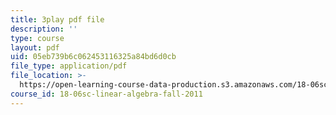 ```yaml
---
title: 3play pdf file
description: ''
type: course
layout: pdf
uid: 05eb739b6c062453116325a84bd6d0cb
file_type: application/pdf
file_location: >-
  https://open-learning-course-data-production.s3.amazonaws.com/18-06sc-linear-algebra-fall-2011/05eb739b6c062453116325a84bd6d0cb_wuyAeWE3iIM.pdf
course_id: 18-06sc-linear-algebra-fall-2011
---
```

